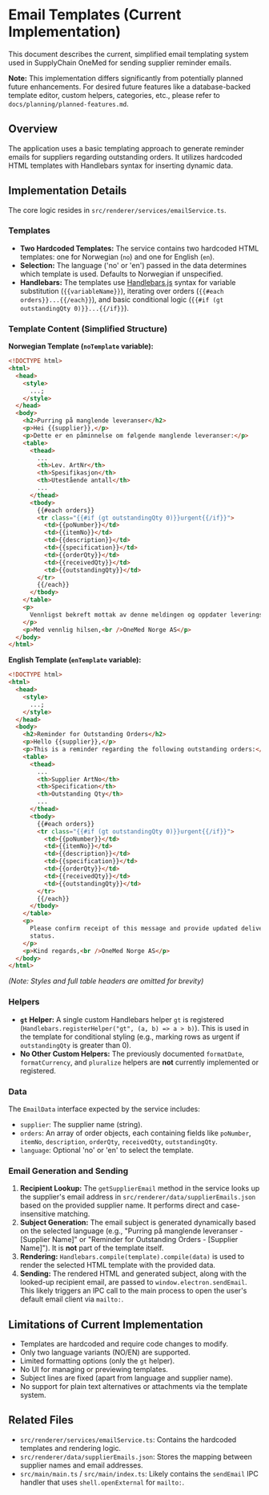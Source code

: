 # Email Templates (Current Implementation)

This document describes the current, simplified email templating system used in SupplyChain OneMed for sending supplier reminder emails.

**Note:** This implementation differs significantly from potentially planned future enhancements. For desired future features like a database-backed template editor, custom helpers, categories, etc., please refer to `docs/planning/planned-features.md`.

## Overview

The application uses a basic templating approach to generate reminder emails for suppliers regarding outstanding orders. It utilizes hardcoded HTML templates with Handlebars syntax for inserting dynamic data.

## Implementation Details

The core logic resides in `src/renderer/services/emailService.ts`.

### Templates

- **Two Hardcoded Templates:** The service contains two hardcoded HTML templates: one for Norwegian (`no`) and one for English (`en`).
- **Selection:** The language ('no' or 'en') passed in the data determines which template is used. Defaults to Norwegian if unspecified.
- **Handlebars:** The templates use [Handlebars.js](https://handlebarsjs.com/) syntax for variable substitution (`{{variableName}}`), iterating over orders (`{{#each orders}}...{{/each}}`), and basic conditional logic (`{{#if (gt outstandingQty 0)}}...{{/if}}`).

### Template Content (Simplified Structure)

**Norwegian Template (`noTemplate` variable):**

```html
<!DOCTYPE html>
<html>
  <head>
    <style>
      ...;
    </style>
  </head>
  <body>
    <h2>Purring på manglende leveranser</h2>
    <p>Hei {{supplier}},</p>
    <p>Dette er en påminnelse om følgende manglende leveranser:</p>
    <table>
      <thead>
        ...
        <th>Lev. ArtNr</th>
        <th>Spesifikasjon</th>
        <th>Utestående antall</th>
        ...
      </thead>
      <tbody>
        {{#each orders}}
        <tr class="{{#if (gt outstandingQty 0)}}urgent{{/if}}">
          <td>{{poNumber}}</td>
          <td>{{itemNo}}</td>
          <td>{{description}}</td>
          <td>{{specification}}</td>
          <td>{{orderQty}}</td>
          <td>{{receivedQty}}</td>
          <td>{{outstandingQty}}</td>
        </tr>
        {{/each}}
      </tbody>
    </table>
    <p>
      Vennligst bekreft mottak av denne meldingen og oppdater leveringsstatus.
    </p>
    <p>Med vennlig hilsen,<br />OneMed Norge AS</p>
  </body>
</html>
```

**English Template (`enTemplate` variable):**

```html
<!DOCTYPE html>
<html>
  <head>
    <style>
      ...;
    </style>
  </head>
  <body>
    <h2>Reminder for Outstanding Orders</h2>
    <p>Hello {{supplier}},</p>
    <p>This is a reminder regarding the following outstanding orders:</p>
    <table>
      <thead>
        ...
        <th>Supplier ArtNo</th>
        <th>Specification</th>
        <th>Outstanding Qty</th>
        ...
      </thead>
      <tbody>
        {{#each orders}}
        <tr class="{{#if (gt outstandingQty 0)}}urgent{{/if}}">
          <td>{{poNumber}}</td>
          <td>{{itemNo}}</td>
          <td>{{description}}</td>
          <td>{{specification}}</td>
          <td>{{orderQty}}</td>
          <td>{{receivedQty}}</td>
          <td>{{outstandingQty}}</td>
        </tr>
        {{/each}}
      </tbody>
    </table>
    <p>
      Please confirm receipt of this message and provide updated delivery
      status.
    </p>
    <p>Kind regards,<br />OneMed Norge AS</p>
  </body>
</html>
```

_(Note: Styles and full table headers are omitted for brevity)_

### Helpers

- **`gt` Helper:** A single custom Handlebars helper `gt` is registered (`Handlebars.registerHelper("gt", (a, b) => a > b)`). This is used in the template for conditional styling (e.g., marking rows as urgent if `outstandingQty` is greater than 0).
- **No Other Custom Helpers:** The previously documented `formatDate`, `formatCurrency`, and `pluralize` helpers are **not** currently implemented or registered.

### Data

The `EmailData` interface expected by the service includes:

- `supplier`: The supplier name (string).
- `orders`: An array of order objects, each containing fields like `poNumber`, `itemNo`, `description`, `orderQty`, `receivedQty`, `outstandingQty`.
- `language`: Optional 'no' or 'en' to select the template.

### Email Generation and Sending

1.  **Recipient Lookup:** The `getSupplierEmail` method in the service looks up the supplier's email address in `src/renderer/data/supplierEmails.json` based on the provided supplier name. It performs direct and case-insensitive matching.
2.  **Subject Generation:** The email subject is generated dynamically based on the selected language (e.g., "Purring på manglende leveranser - [Supplier Name]" or "Reminder for Outstanding Orders - [Supplier Name]"). It is **not** part of the template itself.
3.  **Rendering:** `Handlebars.compile(template).compile(data)` is used to render the selected HTML template with the provided data.
4.  **Sending:** The rendered HTML and generated subject, along with the looked-up recipient email, are passed to `window.electron.sendEmail`. This likely triggers an IPC call to the main process to open the user's default email client via `mailto:`.

## Limitations of Current Implementation

- Templates are hardcoded and require code changes to modify.
- Only two language variants (NO/EN) are supported.
- Limited formatting options (only the `gt` helper).
- No UI for managing or previewing templates.
- Subject lines are fixed (apart from language and supplier name).
- No support for plain text alternatives or attachments via the template system.

## Related Files

- `src/renderer/services/emailService.ts`: Contains the hardcoded templates and rendering logic.
- `src/renderer/data/supplierEmails.json`: Stores the mapping between supplier names and email addresses.
- `src/main/main.ts` / `src/main/index.ts`: Likely contains the `sendEmail` IPC handler that uses `shell.openExternal` for `mailto:`.
